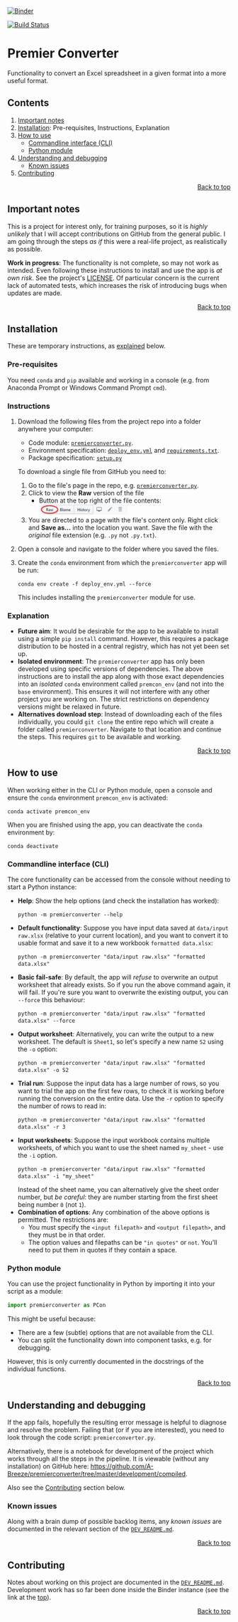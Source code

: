 <a name="top"></a>

<!-- Remember to change this link to ensure it matches the current branch! -->
[![Binder](https://mybinder.org/badge_logo.svg)](https://mybinder.org/v2/gh/A-Breeze/premierconverter/master?urlpath=lab)

[![Build Status](https://dev.azure.com/a-breeze/premierconverter/_apis/build/status/A-Breeze.premierconverter?branchName=master)](https://dev.azure.com/a-breeze/premierconverter/_build/latest?definitionId=1&branchName=master)

# Premier Converter
Functionality to convert an Excel spreadsheet in a given format into a more useful format.

<!--This table of contents is maintained *manually*-->
## Contents
1. [Important notes](#Important-notes)
1. [Installation](#Installation): Pre-requisites, Instructions, Explanation
1. [How to use](#How-to-use)
    - [Commandline interface (CLI)](#Commandline-interface-(CLI))
    - [Python module](#Python-module)
1. [Understanding and debugging](#Understanding-and-debugging)
    - [Known issues](#Known-issues)
1. [Contributing](#Contributing)

<p align="right"><a href="#top">Back to top</a></p>

## Important notes
This is a project for interest only, for training purposes, so it is *highly unlikely* that I will accept contributions on GitHub from the general public. I am going through the steps *as if* this were a real-life project, as realistically as possible.

**Work in progress**: The functionality is not complete, so may not work as intended. Even following these instructions to install and use the app is *at own risk*. See the project's [LICENSE](#LICENSE). Of particular concern is the current lack of automated tests, which increases the risk of introducing bugs when updates are made.

<p align="right"><a href="#top">Back to top</a></p>

## Installation
These are temporary instructions, as [explained](#Explanation) below.

### Pre-requisites
You need `conda` and `pip` available and working in a console (e.g. from Anaconda Prompt or Windows Command Prompt `cmd`).

### Instructions
1. Download the following files from the project repo into a folder anywhere your computer:
    - Code module: [`premierconverter.py`](premierconverter.py).
    - Environment specification: [`deploy_env.yml`](deploy_env.yml) and [`requirements.txt`](requirements.txt).
    - Package specification: [`setup.py`](setup.py)

    To download a single file from GitHub you need to:
    1. Go to the file's page in the repo, e.g. [`premierconverter.py`](premierconverter.py).
    1. Click to view the **Raw** version of the file 
        - Button at the top right of the file contents: <img src="img/gh_raw_button_screenshot.png" alt="GitHub Raw button screenshot" width="200">
    1. You are directed to a page with the file's content only. Right click and **Save as...** into the location you want. Save the file with the *original* file extension (e.g. `.py` not `.py.txt`).
1. Open a console and navigate to the folder where you saved the files.
1. Create the `conda` environment from which the `premierconverter` app will be run:
    ```
    conda env create -f deploy_env.yml --force
    ```
    This includes installing the `premierconverter` module for use.

### Explanation
- **Future aim**: It would be desirable for the app to be available to install using a simple `pip install` command. However, this requires a package distribution to be hosted in a central registry, which has not yet been set up.
- **Isolated environment**: The `premierconverter` app has only been developed using specific versions of dependencies. The above instructions are to install the app along with those exact dependencies into an *isolated* `conda` environment called `premcon_env` (and not into the `base` environment). This ensures it will not interfere with any other project you are working on. The strict restrictions on dependency versions might be relaxed in future.
- **Alternatives download step**: Instead of downloading each of the files individually, you could `git clone` the entire repo which will create a folder called `premierconverter`. Navigate to that location and continue the steps. This requires `git` to be available and working.

<p align="right"><a href="#top">Back to top</a></p>

## How to use
When working either in the CLI or Python module, open a console and ensure the `conda` environment `premcon_env` is activated:
```
conda activate premcon_env
```

When you are finished using the app, you can deactivate the `conda` environment by:
```
conda deactivate
```

### Commandline interface (CLI)
The core functionality can be accessed from the console without needing to start a Python instance:
- **Help**: Show the help options (and check the installation has worked):
    ```
    python -m premierconverter --help 
    ```
- **Default functionality**: Suppose you have input data saved at `data/input raw.xlsx` (relative to your current location), and you want to convert it to usable format and save it to a new workbook `formatted data.xlsx`:
    ```
    python -m premierconverter "data/input raw.xlsx" "formatted data.xlsx"
    ```
- **Basic fail-safe**: By default, the app will *refuse* to overwrite an output worksheet that already exists. So if you run the above command again, it will fail. If you're sure you want to overwrite the existing output, you can `--force` this behaviour:
    ```
    python -m premierconverter "data/input raw.xlsx" "formatted data.xlsx" --force
    ```
- **Output worksheet**: Alternatively, you can write the output to a new worksheet. The default is `Sheet1`, so let's specify a new name `S2` using the `-o` option:
    ```
    python -m premierconverter "data/input raw.xlsx" "formatted data.xlsx" -o S2
    ```
- **Trial run**: Suppose the input data has a large number of rows, so you want to trial the app on the first few rows, to check it is working before running the conversion on the entire data. Use the `-r` option to specify the number of rows to read in:
    ```
    python -m premierconverter "data/input raw.xlsx" "formatted data.xlsx" -r 3
    ```
- **Input worksheets**: Suppose the input workbook contains multiple worksheets, of which you want to use the sheet named `my_sheet` - use the `-i` option.
    ```
    python -m premierconverter "data/input raw.xlsx" "formatted data.xlsx" -i "my_sheet"
    ```
    Instead of the sheet name, you can alternatively give the sheet order number, but *be careful*: they are number starting from the first sheet being number `0` (not `1`).
- **Combination of options**: Any combination of the above options is permitted. The restrictions are:
    - You must specify the `<input filepath>` and `<output filepath>`, and they must be in that order.
    - The option values and filepaths can be `"in quotes"` or `not`. You'll need to put them in quotes if they contain a space.

### Python module
You can use the project functionality in Python by importing it into your script as a module:
```python
import premierconverter as PCon
```
This might be useful because:
- There are a few (subtle) options that are not available from the CLI.
- You can split the functionality down into component tasks, e.g. for debugging.

However, this is only currently documented in the docstrings of the individual functions.

<p align="right"><a href="#top">Back to top</a></p>

## Understanding and debugging
If the app fails, hopefully the resulting error message is helpful to diagnose and resolve the problem. Failing that (or if you are interested), you need to look through the code script: `premierconverter.py`.

Alternatively, there is a notebook for development of the project which works through all the steps in the pipeline. It is viewable (without any installation) on GitHub here: <https://github.com/A-Breeze/premierconverter/tree/master/development/compiled>.

Also see the [Contributing](#Contributing) section below.

### Known issues
Along with a brain dump of possible backlog items, any *known issues* are documented in the relevant section of the [`DEV_README.md`](DEV_README.md).

<p align="right"><a href="#top">Back to top</a></p>

## Contributing
Notes about working on this project are documented in the [`DEV_README.md`](DEV_README.md). Development work has so far been done inside the Binder instance (see the link at the <a href="#top">top</a>).

<p align="right"><a href="#top">Back to top</a></p>
